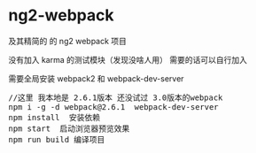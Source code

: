 # ng2-webpack
及其精简的 的 ng2 webpack 项目
<p>没有加入 karma 的测试模块（发现没啥人用） 需要的话可以自行加入
<p>需要全局安装 webpack2 和 webpack-dev-server 
<pre>
//这里 我本地是 2.6.1版本 还没试过 3.0版本的webpack 
npm i -g -d webpack@2.6.1  webpack-dev-server 
npm install  安装依赖
npm start  启动浏览器预览效果
npm run build 编译项目
